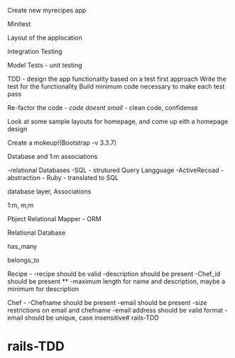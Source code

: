 <!-- このアプリの概要なので必要なことはここに記入 -->
Create new myrecipes app

Minitest

Layout of the applocation

Integration Testing

Model Tests - unit testing

TDD - design the app functionality based on a test first approach
Write the test for the functionality
Build minimum code necessary to make each test pass

Re-factor the code - *code doesnt small* - clean code, confidense

Look at some sample layouts for homepage, and come up eith a homepage design

Create a mokeup!(Bootstrap -v 3.3.7)


<!-- データーベースについて -->
Dstabase and 1:m associations

-relational Databases
-SQL - strutured Query Langguage
-ActiveRecoad - abstraction - Ruby - translated to SQL

database layer, Associations

1:m, m;m

Pbject Relational Mapper - ORM

Relational Database

has_many

belongs_to


<!-- モデルについて -->
Recipe -
-recipe should be valid
-description should be present
-Chef_id should be present **
-maximum length for name and description, maybe a minimum for description

Chef -
-Chefname should be present
-email should be present
-size restrictions on email and chefname
-email address should be valid format
-email should be unique, case insensitive# rails-TDD
# rails-TDD
